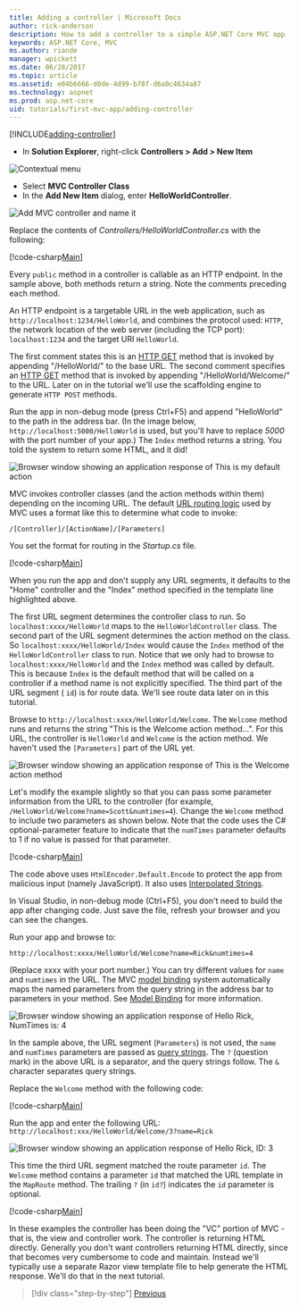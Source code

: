 ```yaml
---
title: Adding a controller | Microsoft Docs
author: rick-anderson 
description: How to add a controller to a simple ASP.NET Core MVC app
keywords: ASP.NET Core, MVC
ms.author: riande
manager: wpickett
ms.date: 06/28/2017
ms.topic: article
ms.assetid: e04b6666-d0de-4d99-b78f-d6a0c4634a87
ms.technology: aspnet
ms.prod: asp.net-core
uid: tutorials/first-mvc-app/adding-controller
---
```


[!INCLUDE[adding-controller](../../includes/mvc-intro/adding-controller1.md)]

* In **Solution Explorer**, right-click **Controllers > Add > New Item**

![Contextual menu](adding-controller/_static/add_controller.png)

* Select **MVC Controller Class**
* In the **Add New Item** dialog, enter **HelloWorldController**.

![Add MVC controller and name it](adding-controller/_static/ac.png)

Replace the contents of *Controllers/HelloWorldController.cs* with the following:

[!code-csharp[Main](../first-mvc-app/start-mvc/sample/MvcMovie/Controllers/HelloWorldController.cs?name=snippet_1)]

Every `public` method in a controller is callable as an HTTP endpoint. In the sample above, both methods return a string.  Note the comments preceding each method.

An HTTP endpoint is a targetable URL in the web application, such as `http://localhost:1234/HelloWorld`, and combines the protocol used: `HTTP`, the network location of the web server (including the TCP port): `localhost:1234` and the target URI `HelloWorld`.

The first comment states this is an [HTTP GET](http://www.w3schools.com/tags/ref_httpmethods.asp) method that is invoked by appending "/HelloWorld/" to the base URL. The second comment specifies an [HTTP GET](http://www.w3.org/Protocols/rfc2616/rfc2616-sec9.html) method that is invoked by appending "/HelloWorld/Welcome/" to the URL. Later on in the tutorial we'll use the scaffolding engine to generate `HTTP POST` methods.

Run the app in non-debug mode (press Ctrl+F5) and append "HelloWorld" to the path in the address bar. (In the image below, `http://localhost:5000/HelloWorld` is used, but you'll have to replace *5000* with the port number of your app.) The `Index` method returns a string. You told the system to return some HTML, and it did!

![Browser window showing an application response of This is my default action](adding-controller/_static/hell1.png)

MVC invokes controller classes (and the action methods within them) depending on the incoming URL. The default [URL routing logic](../../mvc/controllers/routing.md) used by MVC uses a format like this to determine what code to invoke:

`/[Controller]/[ActionName]/[Parameters]`

You set the format for routing in the *Startup.cs* file.

[!code-csharp[Main](../first-mvc-app/start-mvc/sample/MvcMovie/Startup.cs?name=snippet_1&highlight=5)]

When you run the app and don't supply any URL segments, it defaults to the "Home" controller and the "Index" method specified in the template line highlighted above.

The first URL segment determines the controller class to run. So `localhost:xxxx/HelloWorld` maps to the `HelloWorldController` class. The second part of the URL segment determines the action method on the class. So `localhost:xxxx/HelloWorld/Index` would cause the `Index` method of the `HelloWorldController` class to run. Notice that we only had to browse to `localhost:xxxx/HelloWorld` and the `Index` method was called by default. This is because `Index` is the default method that will be called on a controller if a method name is not explicitly specified. The third part of the URL segment ( `id`) is for route data. We'll see route data later on in this tutorial.

Browse to `http://localhost:xxxx/HelloWorld/Welcome`. The `Welcome` method runs and returns the string "This is the Welcome action method...". For this URL, the controller is `HelloWorld` and `Welcome` is the action method. We haven't used the `[Parameters]` part of the URL yet.

![Browser window showing an application response of This is the Welcome action method](adding-controller/_static/welcome.png)

Let's modify the example slightly so that you can pass some parameter information  from the URL to the controller (for example, `/HelloWorld/Welcome?name=Scott&numtimes=4`).  Change the `Welcome` method  to include two parameters as shown below. Note that the code uses the C# optional-parameter feature to indicate that the `numTimes` parameter defaults to 1 if no value is passed for that parameter.

[!code-csharp[Main](../first-mvc-app/start-mvc/sample/MvcMovie/Controllers/HelloWorldController.cs?name=snippet_2)]

The code above uses `HtmlEncoder.Default.Encode` to protect the app from malicious input (namely JavaScript). It also uses [Interpolated Strings](https://docs.microsoft.com/dotnet/articles/csharp/language-reference/keywords/interpolated-strings).

In Visual Studio, in non-debug mode (Ctrl+F5), you don't need to build the app after changing  code. Just save the file, refresh your browser and you can see the changes.

Run your app and browse to:

   `http://localhost:xxxx/HelloWorld/Welcome?name=Rick&numtimes=4`

(Replace xxxx with your port number.) You can try different values for `name` and `numtimes` in  the URL. The MVC [model binding](../../mvc/models/model-binding.md) system automatically maps the named parameters from  the query string in the address bar to parameters in your method. See [Model Binding](../../mvc/models/model-binding.md) for more information.

![Browser window showing an application response of Hello Rick, NumTimes is: 4](adding-controller/_static/rick4.png)

In the sample above, the URL segment (`Parameters`) is not used, the `name` and `numTimes` parameters are passed as [query strings](http://en.wikipedia.org/wiki/Query_string). The `?` (question mark) in the above URL is a separator, and the query strings follow. The `&` character separates query strings.

Replace the `Welcome` method with the following code:

[!code-csharp[Main](../first-mvc-app/start-mvc/sample/MvcMovie/Controllers/HelloWorldController.cs?name=snippet_3)]

Run the app and enter the following URL:  `http://localhost:xxx/HelloWorld/Welcome/3?name=Rick`

![Browser window showing an application response of Hello Rick, ID: 3](adding-controller/_static/rick_routedata.png)

This time the third URL segment  matched the route parameter `id`. The `Welcome`  method contains a parameter  `id` that matched the URL template in the `MapRoute` method. The trailing `?`  (in `id?`) indicates the `id` parameter is optional.

[!code-csharp[Main](../first-mvc-app/start-mvc/sample/MvcMovie/Startup.cs?name=snippet_1&highlight=5)]

In these examples the controller has been doing the "VC" portion  of MVC - that is, the view and controller work. The controller is returning HTML  directly. Generally you don't want controllers returning HTML directly, since  that becomes very cumbersome to code and maintain. Instead we'll typically use a separate Razor view template file to help generate the HTML response. We'll do that in the next tutorial.

>[!div class="step-by-step"]
[Previous](../first-mvc-app/start-mvc.md)
<!--
[Next](adding-view.md)
-->
